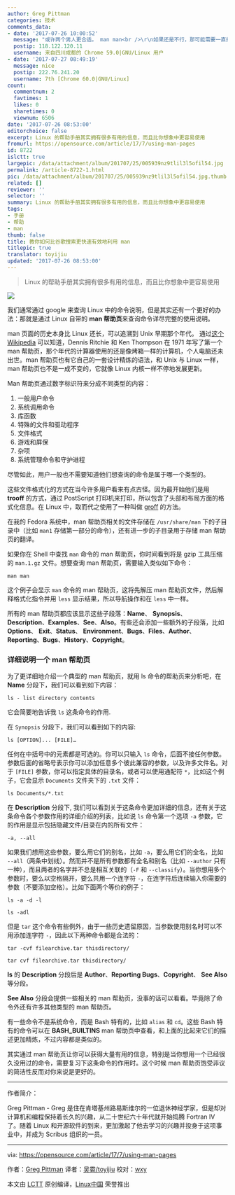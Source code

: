 ```yaml
---
author: Greg Pittman
categories: 技术
comments_data:
- date: '2017-07-26 10:00:52'
  message: "或许两个男人更合适。 man man<br />\r\n如果还是不行，那可能需要一直找，直到第八个。 debug"
  postip: 118.122.120.11
  username: 来自四川成都的 Chrome 59.0|GNU/Linux 用户
- date: '2017-07-27 08:49:19'
  message: nice
  postip: 222.76.241.20
  username: 7th [Chrome 60.0|GNU/Linux]
count:
  commentnum: 2
  favtimes: 1
  likes: 0
  sharetimes: 0
  viewnum: 6506
date: '2017-07-26 08:53:00'
editorchoice: false
excerpt: Linux 的帮助手册其实拥有很多有用的信息，而且比你想象中更容易使用
fromurl: https://opensource.com/article/17/7/using-man-pages
id: 8722
islctt: true
largepic: /data/attachment/album/201707/25/005939nz9tlil3l5ofil54.jpg
permalink: /article-8722-1.html
pic: /data/attachment/album/201707/25/005939nz9tlil3l5ofil54.jpg.thumb.jpg
related: []
reviewer: ''
selector: ''
summary: Linux 的帮助手册其实拥有很多有用的信息，而且比你想象中更容易使用
tags:
- 手册
- 帮助
- man
thumb: false
title: 教你如何比谷歌搜索更快速有效地利用 man
titlepic: true
translator: toyijiu
updated: '2017-07-26 08:53:00'
---
```



> 
> Linux 的帮助手册其实拥有很多有用的信息，而且比你想象中更容易使用
> 
> 
> 


![](/data/attachment/album/201707/25/005939nz9tlil3l5ofil54.jpg)


我们通常通过 google 来查询 Linux 中的命令说明，但是其实还有一个更好的办法：那就是通过 Linux 自带的 **man 帮助页**来查询命令详尽完整的使用说明。


man 页面的历史本身比 Linux 还长，可以追溯到 Unix 早期那个年代。 通过[这个 Wikipedia](https://en.wikipedia.org/wiki/Man_page) 可以知道，Dennis Ritchie 和 Ken Thompson 在 1971 年写了第一个 man 帮助页，那个年代的计算器使用的还是像烤箱一样的计算机，个人电脑还未出世。man 帮助页也有它自己的一套设计精炼的语法，和 Unix 与 Linux 一样，man 帮助页也不是一成不变的，它就像 Linux 内核一样不停地发展更新。


Man 帮助页通过数字标识符来分成不同类型的内容：


1. 一般用户命令
2. 系统调用命令
3. 库函数
4. 特殊的文件和驱动程序
5. 文件格式
6. 游戏和屏保
7. 杂项
8. 系统管理命令和守护进程


尽管如此，用户一般也不需要知道他们想查询的命令是属于哪一个类型的。


这些文件格式化的方式在当今许多用户看来有点古怪。因为最开始他们是用 **trooff** 的方式，通过 PostScript 打印机来打印，所以包含了头部和布局方面的格式化信息。在 Linux 中，取而代之使用了一种叫做 [groff](https://en.wikipedia.org/wiki/Groff_(software)) 的方法。


在我的 Fedora 系统中，man 帮助页相关的文件存储在 `/usr/share/man` 下的子目录中（比如 `man1` 存储第一部分的命令），还有进一步的子目录用于存储 man 帮助页的翻译。


如果你在 Shell 中查找 `man` 命令的 man 帮助页，你时间看到将是 gzip 工具压缩的 `man.1.gz` 文件。想要查询 man 帮助页，需要输入类似如下命令：



```
man man

```

这个例子会显示 `man` 命令的 man 帮助页，这将先解压 man 帮助页文件，然后解释格式化指令并用 `less` 显示结果，所以导航操作和在 `less` 中一样。


所有的 man 帮助页都应该显示这些子段落：**Name**、 **Synopsis**、 **Description**、**Examples**、**See**、**Also**。有些还会添加一些额外的子段落，比如 **Options**、 **Exit**、**Status**、 **Environment**、**Bugs**、**Files**、**Author**、**Reporting**、**Bugs**、**History**、**Copyright**。


### 详细说明一个 man 帮助页


为了更详细地介绍一个典型的 man 帮助页，就用 ls 命令的帮助页来分析吧，在 **Name** 分段下，我们可以看到如下内容：



```
ls - list directory contents

```

它会简要地告诉我 `ls` 这条命令的作用.


在 `Synopsis` 分段下，我们可以看到如下的内容:



```
ls [OPTION]... [FILE]…

```

任何在中括号中的元素都是可选的。你可以只输入 `ls` 命令，后面不接任何参数。参数后面的省略号表示你可以添加任意多个彼此兼容的参数，以及许多文件名。对于 `[FILE]` 参数，你可以指定具体的目录名，或者可以使用通配符 `*`，比如这个例子，它会显示 `Documents` 文件夹下的 `.txt` 文件：



```
ls Documents/*.txt

```

在 **Description** 分段下, 我们可以看到关于这条命令更加详细的信息，还有关于这条命令各个参数作用的详细介绍的列表，比如说 `ls` 命令第一个选项 `-a` 参数，它的作用是显示包括隐藏文件/目录在内的所有文件：



```
-a, --all 

```

如果我们想用这些参数，要么用它们的别名，比如 `-a`，要么用它们的全名，比如 `--all`（两条中划线）。然而并不是所有参数都有全名和别名（比如 `--author` 只有一种），而且两者的名字并不总是相互关联的（`-F` 和 `--classify`）。当你想用多个参数时，要么以空格隔开，要么共用一个连字符 `-`，在连字符后连续输入你需要的参数（不要添加空格）。比如下面两个等价的例子：



```
ls -a -d -l

```


```
ls -adl

```

但是 `tar` 这个命令有些例外，由于一些历史遗留原因，当参数使用别名时可以不用添加连字符 `-`，因此以下两种命令都是合法的：



```
tar -cvf filearchive.tar thisdirectory/

tar cvf filearchive.tar thisdirectory/

```

**ls** 的 **Description** 分段后是 **Author**、**Reporting Bugs**、**Copyright**、 **See Also** 等分段。


**See Also** 分段会提供一些相关的 man 帮助页，没事的话可以看看。毕竟除了命令外还有许多其他类型的 man 帮助页。


有一些命令不是系统命令，而是 Bash 特有的，比如 `alias` 和 `cd`。这些 Bash 特有的命令可以在 **BASH\_BUILTINS** man 帮助页中查看，和上面的比起来它们的描述更加精炼，不过内容都是类似的。


其实通过 man 帮助页让你可以获得大量有用的信息，特别是当你想用一个已经很久没用过的命令，需要复习下这条命令的作用时。这个时候 man 帮助页饱受非议的简洁性反而对你来说是更好的。


 




---


作者简介：


Greg Pittman - Greg 是住在肯塔基州路易斯维尔的一位退休神经学家，但是却对计算机和编程保持着长久的兴趣，从二十世纪六十年代就开始捣腾 Fortran IV 了。随着 Linux 和开源软件的到来，更加激起了他去学习的兴趣并投身于这项事业中，并成为 Scribus 组织的一员。




---


via: <https://opensource.com/article/17/7/using-man-pages>


作者：[Greg Pittman](https://opensource.com/users/greg-p) 译者：[吴霄/toyijiu](https://github.com/toyijiu) 校对：[wxy](https://github.com/wxy)


本文由 [LCTT](https://github.com/LCTT/TranslateProject) 原创编译，[Linux中国](https://linux.cn/) 荣誉推出